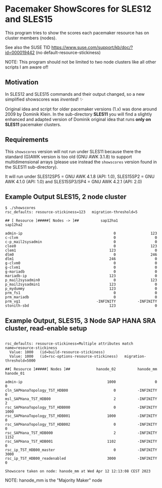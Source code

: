 # Pacemaker ShowScores for SLES12 and SLES15

This program tries to show the scores each pacemaker resource has on cluster members (nodes).

See also the SUSE TID <https://www.suse.com/support/kb/doc/?id=000019442>  (no default-resource-stickiness)

NOTE: This program should not be limited to two node clusters like all other scripts I am aware of!

## Motivation

In SLES12 and SLES15 commands and their output changed, so a new simplified showscores was _invented_!  :sparkles:

Original idea and script for older pacemaker versions (1.x) was done around 2009 by Dominik Klein.
In the sub-directory **SLES11** you will find a slightly enhanced and adapted version of Dominik original idea that runs **only on SLES11** pacemaker clusters.

## Requirements

This `showscores` version will not run under SLES11 because there the standard (G)AWK version is too old (GNU AWK 3.1.8) to support multidimensional arrays (please use instead the `showscores` version found in the SLES11 sub-directory).

It will run under SLES12SP5 = GNU AWK 4.1.8 (API: 1.0), SLES15SP2 = GNU AWK 4.1.0 (API: 1.0) and SLES15SP3/SP4 = GNU AWK 4.2.1 (API: 2.0)

## Example Output SLES15, 2 node cluster

``` shell
$ ./showscores
rsc_defaults: resource-stickiness=123   migration-threshold=5

## [ Resource ]#####[ Nodes -> ]##          sap12ha1           sap12ha2

admin-ip                                          0                123
c-clvm                                            0                  0
c-p_mail2sysadmin                                 0                  0
clee0                                             0                123
clem1                                           123                  0
dlm0                                              0                246
dlm1                                            246                  0
g-clvm0                                           0                  0
g-clvm1                                           0                  0
g-mariadb                                         0                  0
mariadb-ip                                      123                  0
p_mail2sysadmin0                                  0                123
p_mail2sysadmin1                                123                  0
p_mydummy                                       123                  0
prm_fs1                                           0                  0
prm_mariadb                                       0                  0
prm_vg1                                   -INFINITY          -INFINITY
stonith-sbd                                     123                  0
```

## Example Output, SLES15, 3 Node SAP HANA SRA cluster, read-enable setup

``` shell

rsc_defaults: resource-stickiness=Multiple attributes match name=resource-stickiness
  Value: 1000   (id=build-resource-stickiness)
  Value: 1000   (id=rsc-options-resource-stickiness)   migration-threshold=5000

##[ Resource ]#####[ Nodes ]##            hanode_02          hanode_mm          hanode_01

admin-ip                                       1000                  0                  0
cln_SAPHanaTopology_TST_HDB00                     0          -INFINITY                  0
msl_SAPHana_TST_HDB00                             2          -INFINITY                  2
rsc_SAPHanaTopology_TST_HDB000                    0          -INFINITY               1000
rsc_SAPHanaTopology_TST_HDB001                 1000          -INFINITY                  0
rsc_SAPHanaTopology_TST_HDB002                    0          -INFINITY                  0
rsc_SAPHana_TST_HDB000                            2          -INFINITY               1152
rsc_SAPHana_TST_HDB001                         1102          -INFINITY                  0
rsc_ip_TST_HDB00_master                           0          -INFINITY               3000
rsc_ip_TST_HDB00_readenabled                   3000          -INFINITY                  0

Showscore taken on node: hanode_mm at Wed Apr 12 12:13:08 CEST 2023
```

NOTE: hanode_mm is the "Majority Maker" node


<!--
vim:set fileencoding=utf8 fileformat=unix filetype=gfm tabstop=2 expandtab:
$Id: Readme.md,v 1.6 2023/04/12 12:04:52 ralph Exp $
-->
